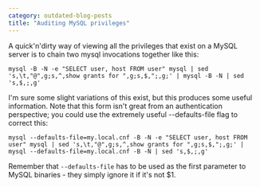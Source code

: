 ```yaml
---
category: outdated-blog-posts
title: "Auditing MySQL privileges"
---
```


A quick'n'dirty way of viewing all the privileges that exist on a MySQL
server is to chain two mysql invocations together like this:

    mysql -B -N -e "SELECT user, host FROM user" mysql | sed 's,\t,"@",g;s,^,show grants for ",g;s,$,";,g;' | mysql -B -N | sed 's,$,;,g'

I'm sure some slight variations of this exist, but this produces some useful
information. Note that this form isn't great from an authentication
perspective; you could use the extremely useful --defaults-file flag to correct
this:

    mysql --defaults-file=my.local.cnf -B -N -e "SELECT user, host FROM user" mysql | sed 's,\t,"@",g;s,^,show grants for ",g;s,$,";,g;' | mysql --defaults-file=my.local.cnf -B -N | sed 's,$,;,g'

Remember that `--defaults-file` has to be used as the first parameter to
MySQL binaries - they simply ignore it if it's not $1.
